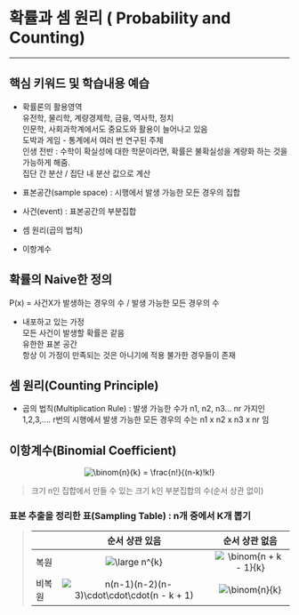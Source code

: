 
# 확률과 셈 원리 ( Probability and Counting)
-----
## 핵심 키워드 및 학습내용 예습
* 확률론의 활용영역  
유전학, 물리학, 계량경제학, 금융, 역사학, 정치  
인문학, 사회과학계에서도 중요도와 활용이 늘어나고 있음  
도박과 게임 - 통계에서 여러 번 연구된 주제  
인생 전반 : 수학이 확실성에 대한 학문이라면, 확률은 불확실성을 계량화 하는 것을 가능하게 해줌.  
집단 간 분산 / 집단 내 분산 값으로 계산  

* 표본공간(sample space) : 시행에서 발생 가능한 모든 경우의 집합  
* 사건(event) : 표본공간의 부분집합  
* 셈 원리(곱의 법칙)  
* 이항계수  
   
## 확률의 Naive한 정의
P(x) = 사건X가 발생하는 경우의 수 /  발생 가능한 모든 경우의 수                          
* 내포하고 있는 가정  
모든 사건이 발생할 확률은 같음  
유한한 표본 공간  
항상 이 가정이 만족되는 것은 아니기에 적용 불가한 경우들이 존재  

## 셈 원리(Counting Principle)
* 곱의 법칙(Multiplication Rule) : 발생 가능한 수가 n1, n2, n3... nr 가지인  
1,2,3,.... r번의 시행에서 발생 가능한 모든 경우의 수는 n1 x n2 x n3 x nr 임  

## 이항계수(Binomial Coefficient)
<p align="center"><img src="https://latex.codecogs.com/gif.latex?\binom{n}{k}&space;=&space;\frac{n!}{(n-k)!k!}" title="\binom{n}{k} = \frac{n!}{(n-k)!k!}" /></p>

> 크기 n인 집합에서 만들 수 있는 크기 k인 부분집합의 수(순서 상관 없이)  

### 표본 추출을 정리한 표(Sampling Table) : n개 중에서 K개 뽑기
> |                                     |  순서 상관 있음 | 순서 상관 없음
> |---|:---:|:---:|
>  | 복원 |<img src="https://latex.codecogs.com/gif.latex?\dpi{150}&space;\large&space;n^{k}" title="\large n^{k}" />| <img src="https://latex.codecogs.com/gif.latex?\dpi{150}&space;\binom{n&space;&plus;&space;k&space;-&space;1}{k}" title="\binom{n + k - 1}{k}" />|   
>  | 비복원 | <img src="https://latex.codecogs.com/gif.latex?\dpi{150}&space;n(n-1)(n-2)(n-3)\cdot\cdot\cdot(n&space;-&space;k&space;&plus;&space;1)" title="n(n-1)(n-2)(n-3)\cdot\cdot\cdot(n - k + 1)" />| <img src="https://latex.codecogs.com/gif.latex?\dpi{150}&space;\binom{n}{k}" title="\binom{n}{k}" />||   
